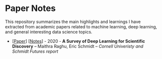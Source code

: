 # Paper Notes

This repository summarizes the main highlights and learnings I have extracted from academic papers related to machine learning, deep learning, and general interesting data science topics.

* [[Paper](https://arxiv.org/abs/2003.11755)] [[Notes](https://github.com/mgmartinezl/Paper-Notes/blob/master/Papers/raghu-schmidt-2020.md)] - 2020 - **A Survey of Deep Learning for Scientific Discovery** – Maithra Raghu, Eric Schmidt – *Cornell Univeristy and Schmidt Futures report*